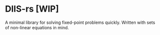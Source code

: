 # DIIS-rs [WIP]

A minimal library for solving fixed-point problems quickly.
Written with sets of non-linear equations in mind.
